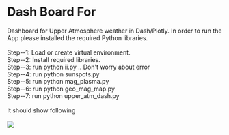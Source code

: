 # Dash Board For 
Dashboard for Upper Atmosphere  weather in Dash/Plotly. In order to run the App please installed the required Python libraries.
<br/><br/>
Step--1: Load or create virtual environment.<br/>
Step--2: Install required libraries.<br/>
Step--3: run python ii.py .. Don't worry about error <br/>
Step--4: run python  sunspots.py <br/>
Step--5: run python mag_plasma.py <br/>
Step--6: run python geo_mag_map.py <br/>
Step--7: run python upper_atm_dash.py<br/><br/>
It should show following <br/><br/>
![](Demo_Upper_Atmosphere.gif)
